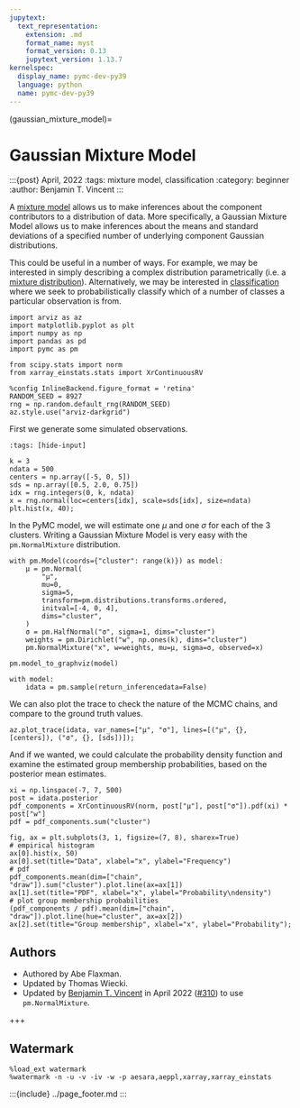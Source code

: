 ```yaml
---
jupytext:
  text_representation:
    extension: .md
    format_name: myst
    format_version: 0.13
    jupytext_version: 1.13.7
kernelspec:
  display_name: pymc-dev-py39
  language: python
  name: pymc-dev-py39
---
```


(gaussian_mixture_model)=
# Gaussian Mixture Model

:::{post} April, 2022
:tags: mixture model, classification
:category: beginner
:author: Benjamin T. Vincent
:::

A [mixture model](https://en.wikipedia.org/wiki/Mixture_model) allows us to make inferences about the component contributors to a distribution of data. More specifically, a Gaussian Mixture Model allows us to make inferences about the means and standard deviations of a specified number of underlying component Gaussian distributions.

This could be useful in a number of ways. For example, we may be interested in simply describing a complex distribution parametrically (i.e. a [mixture distribution](https://en.wikipedia.org/wiki/Mixture_distribution)). Alternatively, we may be interested in [classification](https://en.wikipedia.org/wiki/Classification) where we seek to probabilistically classify which of a number of classes a particular observation is from.

```{code-cell} ipython3
import arviz as az
import matplotlib.pyplot as plt
import numpy as np
import pandas as pd
import pymc as pm

from scipy.stats import norm
from xarray_einstats.stats import XrContinuousRV
```

```{code-cell} ipython3
%config InlineBackend.figure_format = 'retina'
RANDOM_SEED = 8927
rng = np.random.default_rng(RANDOM_SEED)
az.style.use("arviz-darkgrid")
```

First we generate some simulated observations.

```{code-cell} ipython3
:tags: [hide-input]

k = 3
ndata = 500
centers = np.array([-5, 0, 5])
sds = np.array([0.5, 2.0, 0.75])
idx = rng.integers(0, k, ndata)
x = rng.normal(loc=centers[idx], scale=sds[idx], size=ndata)
plt.hist(x, 40);
```

In the PyMC model, we will estimate one $\mu$ and one $\sigma$ for each of the 3 clusters. Writing a Gaussian Mixture Model is very easy with the `pm.NormalMixture` distribution.

```{code-cell} ipython3
with pm.Model(coords={"cluster": range(k)}) as model:
    μ = pm.Normal(
        "μ",
        mu=0,
        sigma=5,
        transform=pm.distributions.transforms.ordered,
        initval=[-4, 0, 4],
        dims="cluster",
    )
    σ = pm.HalfNormal("σ", sigma=1, dims="cluster")
    weights = pm.Dirichlet("w", np.ones(k), dims="cluster")
    pm.NormalMixture("x", w=weights, mu=μ, sigma=σ, observed=x)

pm.model_to_graphviz(model)
```

```{code-cell} ipython3
with model:
    idata = pm.sample(return_inferencedata=False)
```

We can also plot the trace to check the nature of the MCMC chains, and compare to the ground truth values.

```{code-cell} ipython3
az.plot_trace(idata, var_names=["μ", "σ"], lines=[("μ", {}, [centers]), ("σ", {}, [sds])]);
```

And if we wanted, we could calculate the probability density function and examine the estimated group membership probabilities, based on the posterior mean estimates.

```{code-cell} ipython3
xi = np.linspace(-7, 7, 500)
post = idata.posterior
pdf_components = XrContinuousRV(norm, post["μ"], post["σ"]).pdf(xi) * post["w"]
pdf = pdf_components.sum("cluster")

fig, ax = plt.subplots(3, 1, figsize=(7, 8), sharex=True)
# empirical histogram
ax[0].hist(x, 50)
ax[0].set(title="Data", xlabel="x", ylabel="Frequency")
# pdf
pdf_components.mean(dim=["chain", "draw"]).sum("cluster").plot.line(ax=ax[1])
ax[1].set(title="PDF", xlabel="x", ylabel="Probability\ndensity")
# plot group membership probabilities
(pdf_components / pdf).mean(dim=["chain", "draw"]).plot.line(hue="cluster", ax=ax[2])
ax[2].set(title="Group membership", xlabel="x", ylabel="Probability");
```

## Authors
- Authored by Abe Flaxman.
- Updated by Thomas Wiecki.
- Updated by [Benjamin T. Vincent](https://github.com/drbenvincent) in April 2022 ([#310](https://github.com/pymc-devs/pymc-examples/pull/310)) to use `pm.NormalMixture`.

+++

## Watermark

```{code-cell} ipython3
%load_ext watermark
%watermark -n -u -v -iv -w -p aesara,aeppl,xarray,xarray_einstats
```

:::{include} ../page_footer.md
:::

